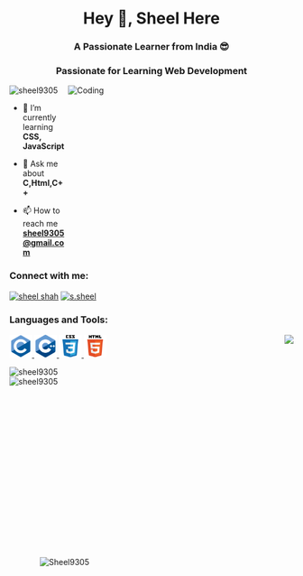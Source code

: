 <h1 align="center">Hey 👋, Sheel Here</h1>
<h3 align="center">A Passionate Learner from India 😎</h3>
<h3 align="center">Passionate for Learning Web Development </h3>


<img align="right" alt="Coding" width="400" height="280" src="https://wallpapercg.com/media/ts_orig/18653.webp">
<p align="left"> <img src="https://komarev.com/ghpvc/?username=sheel9305&label=Profile%20views&color=0e75b6&style=flat" alt="sheel9305" /> </p>

- 🌱 I’m currently learning **CSS, JavaScript**

- 💬 Ask me about **C,Html,C++**

- 📫 How to reach me **sheel9305@gmail.com**

<h3 align="left">Connect with me:</h3>
<p align="left">
<a href="https://linkedin.com/in/sheel shah" target="blank"><img align="center" src="https://raw.githubusercontent.com/rahuldkjain/github-profile-readme-generator/master/src/images/icons/Social/linked-in-alt.svg" alt="sheel shah" height="30" width="40" /></a>
<a href="https://instagram.com/s.sheel" target="blank"><img align="center" src="https://raw.githubusercontent.com/rahuldkjain/github-profile-readme-generator/master/src/images/icons/Social/instagram.svg" alt="s.sheel" height="30" width="40" /></a>
</p>

<h3 align="left">Languages and Tools:</h3>
<img align="right" height="280" src="https://www.founderjar.com/wp-content/uploads/2022/12/33-Best-Programming-Quotes-To-Inspire-Developers.png"/>
<p align="left"> <a href="https://www.cprogramming.com/" target="_blank" rel="noreferrer"> <img src="https://raw.githubusercontent.com/devicons/devicon/master/icons/c/c-original.svg" alt="c" width="40" height="40"/> </a> <a href="https://www.w3schools.com/cpp/" target="_blank" rel="noreferrer"> 
  <img src="https://raw.githubusercontent.com/devicons/devicon/master/icons/cplusplus/cplusplus-original.svg" alt="cplusplus" width="40" height="40"/> </a> <a href="https://www.w3schools.com/css/" target="_blank" rel="noreferrer"> <img src="https://raw.githubusercontent.com/devicons/devicon/master/icons/css3/css3-original-wordmark.svg" alt="css3" width="40" height="40"/> </a> <a href="https://www.w3.org/html/" target="_blank" rel="noreferrer"> <img src="https://raw.githubusercontent.com/devicons/devicon/master/icons/html5/html5-original-wordmark.svg" alt="html5" width="40" height="40"/> </a> </p>
 

<p><img align="left" width="350" src="https://github-readme-stats.vercel.app/api/top-langs?username=sheel9305&show_icons=true&locale=en&layout=compact" alt="sheel9305" /></p>

<p>&nbsp;<img align="left" height="320" width="450" src="https://github-readme-stats.vercel.app/api?username=sheel9305&show_icons=true&locale=en" alt="sheel9305" /></p>

<p><img align="right" height="250" width="450" src="https://github-readme-streak-stats.herokuapp.com/?user=Sheel9305&" alt="Sheel9305" /></p>
